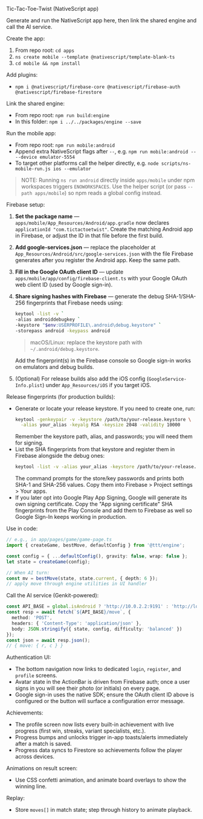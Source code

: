 Tic-Tac-Toe-Twist (NativeScript app)

Generate and run the NativeScript app here, then link the shared engine and call the AI service.

Create the app:

1) From repo root: `cd apps`
2) `ns create mobile --template @nativescript/template-blank-ts`
3) `cd mobile && npm install`

Add plugins:

- `npm i @nativescript/firebase-core @nativescript/firebase-auth @nativescript/firebase-firestore`

Link the shared engine:

- From repo root: `npm run build:engine`
- In this folder: `npm i ../../packages/engine --save`

Run the mobile app:

- From repo root: `npm run mobile:android`
- Append extra NativeScript flags after `--`, e.g. `npm run mobile:android -- --device emulator-5554`
- To target other platforms call the helper directly, e.g. `node scripts/ns-mobile-run.js ios --emulator`

> NOTE: Running `ns run android` directly inside `apps/mobile` under npm workspaces triggers `ENOWORKSPACES`. Use the helper script (or pass `--path apps/mobile`) so npm reads a global config instead.

Firebase setup:

1. **Set the package name** — `apps/mobile/App_Resources/Android/app.gradle` now declares `applicationId "com.tictactoetwist"`. Create the matching Android app in Firebase, or adjust the ID in that file before the first build.
2. **Add google-services.json** — replace the placeholder at `App_Resources/Android/src/google-services.json` with the file Firebase generates after you register the Android app. Keep the same path.
3. **Fill in the Google OAuth client ID** — update `apps/mobile/app/config/firebase-client.ts` with your Google OAuth web client ID (used by Google sign-in).
4. **Share signing hashes with Firebase** — generate the debug SHA-1/SHA-256 fingerprints that Firebase needs using:
   ```sh
   keytool -list -v `
   -alias androiddebugkey `
   -keystore "$env:USERPROFILE\.android\debug.keystore" `
   -storepass android -keypass android
   ```
   > macOS/Linux: replace the keystore path with `~/.android/debug.keystore`.

   Add the fingerprint(s) in the Firebase console so Google sign-in works on emulators and debug builds.
5. (Optional) For release builds also add the iOS config (`GoogleService-Info.plist`) under `App_Resources/iOS` if you target iOS.

Release fingerprints (for production builds):

- Generate or locate your release keystore. If you need to create one, run:
  ```sh
  keytool -genkeypair -v -keystore /path/to/your-release.keystore \
    -alias your_alias -keyalg RSA -keysize 2048 -validity 10000
  ```
  Remember the keystore path, alias, and passwords; you will need them for signing.
- List the SHA fingerprints from that keystore and register them in Firebase alongside the debug ones:
  ```sh
  keytool -list -v -alias your_alias -keystore /path/to/your-release.keystore
  ```
  The command prompts for the store/key passwords and prints both SHA-1 and SHA-256 values. Copy them into Firebase > Project settings > Your apps.
- If you later opt into Google Play App Signing, Google will generate its own signing certificate. Copy the "App signing certificate" SHA fingerprints from the Play Console and add them to Firebase as well so Google Sign-In keeps working in production.

Use in code:

```ts
// e.g., in app/pages/game/game-page.ts
import { createGame, bestMove, defaultConfig } from '@ttt/engine';

const config = { ...defaultConfig(), gravity: false, wrap: false };
let state = createGame(config);

// When AI turn:
const mv = bestMove(state, state.current, { depth: 6 });
// apply move through engine utilities in UI handler
```

Call the AI service (Genkit-powered):

```ts
const API_BASE = global.isAndroid ? 'http://10.0.2.2:9191' : 'http://localhost:9191';
const resp = await fetch(`${API_BASE}/move`, {
  method: 'POST',
  headers: { 'Content-Type': 'application/json' },
  body: JSON.stringify({ state, config, difficulty: 'balanced' })
});
const json = await resp.json();
// { move: { r, c } }
```

Authentication UI:

- The bottom navigation now links to dedicated `login`, `register`, and `profile` screens.
- Avatar state in the ActionBar is driven from Firebase auth; once a user signs in you will see their photo (or initials) on every page.
- Google sign-in uses the native SDK; ensure the OAuth client ID above is configured or the button will surface a configuration error message.

Achievements:

- The profile screen now lists every built-in achievement with live progress (first win, streaks, variant specialists, etc.).
- Progress bumps and unlocks trigger in-app toasts/alerts immediately after a match is saved.
- Progress data syncs to Firestore so achievements follow the player across devices.

Animations on result screen:

- Use CSS confetti animation, and animate board overlays to show the winning line.

Replay:

- Store `moves[]` in match state; step through history to animate playback.

